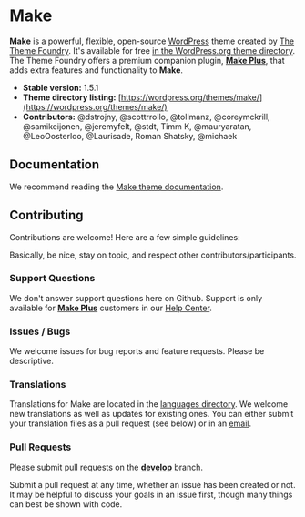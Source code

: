 # Make

**Make** is a powerful, flexible, open-source [WordPress](https://wordpress.org) theme created by [The Theme Foundry](https://thethemefoundry.com). It's available for free [in the WordPress.org theme directory](https://wordpress.org/themes/make/). The Theme Foundry offers a premium companion plugin, **[Make Plus](https://thethemefoundry.com/make/)**, that adds extra features and functionality to **Make**.

* **Stable version:** 1.5.1
* **Theme directory listing:** [https://wordpress.org/themes/make/](https://wordpress.org/themes/make/)
* **Contributors:** @dstrojny, @scottrrollo, @tollmanz, @coreymckrill, @samikeijonen, @jeremyfelt, @stdt, Timm K, @mauryaratan, @LeoOosterloo, @Laurisade, Roman Shatsky, @michaek

## Documentation

We recommend reading the [Make theme documentation](https://thethemefoundry.com/make-help/).

## Contributing

Contributions are welcome! Here are a few simple guidelines:

Basically, be nice, stay on topic, and respect other contributors/participants.

### Support Questions

We don't answer support questions here on Github. Support is only available for [**Make Plus**](https://thethemefoundry.com/make-buy/) customers in our [Help Center](https://thethemefoundry.com/support/).

### Issues / Bugs

We welcome issues for bug reports and feature requests. Please be descriptive.

### Translations

Translations for Make are located in the [languages directory](https://github.com/thethemefoundry/make/tree/develop/src/languages). We welcome new translations as well as updates for existing ones. You can either submit your translation files as a pull request (see below) or in an [email](https://thethemefoundry.com/contact/).

### Pull Requests

Please submit pull requests on the [**develop**](https://github.com/thethemefoundry/make/tree/develop) branch.

Submit a pull request at any time, whether an issue has been created or not. It may be helpful to discuss your goals in an issue first, though many things can best be shown with code.
